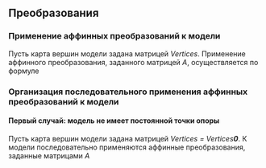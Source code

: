 ## Преобразования

### Применение аффинных преобразований к модели

Пусть карта вершин модели задана матрицей *Vertices*. Применение аффинного преобразования, заданного матрицей *А*, осуществляется по формуле





### Организация последовательного применения аффинных преобразований к модели

#### Первый случай: модель не имеет постоянной точки опоры

Пусть карта вершин модели задана матрицей *Vertices = Vertices<b>0</b>*. К модели последовательно применяются аффинные преобразования, заданные матрицами *A<b>*